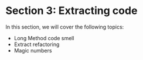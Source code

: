 # Section 3: Extracting code

In this section, we will cover the following topics:
- Long Method code smell
- Extract refactoring
- Magic numbers
